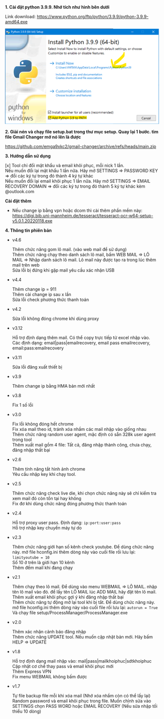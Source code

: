 <b>1. Cài đặt python 3.9.9. Nhớ tích như hình bên dưới</b>

Link download: https://www.python.org/ftp/python/3.9.9/python-3.9.9-amd64.exe

<img src="setup/images/1.png"/>

<b>2. Giải nén và chạy file setup.bat trong thư mục setup. Quay lại 1 bước. tìm file Gmail Changer mở nó lên là được</b>

https://github.com/emga9xkc2/gmail-changer/archive/refs/heads/main.zip

<b>3. Hướng dẫn sử dụng</b>

[x] Tool chỉ đổi mật khẩu và email khôi phục, mỗi nick 1 lần.<br>
Nếu muốn đổi lại mật khẩu 1 lần nữa. Hãy mở SETTINGS => PASSWORD KEY => đổi các ký tự trong đó thành 4 ký tự khác<br>
Nếu muốn đổi lại email khôi phục 1 lần nữa. Hãy mở SETTINGS => EMAIL RECOVERY DOMAIN => đổi các ký tự trong đó thành 5 ký tự khác kèm @outlook.com<br>

<b>Cài đặt thêm</b>

- Nếu change ip bằng vpn hoặc dcom thì cài thêm phần mềm này: https://digi.bib.uni-mannheim.de/tesseract/tesseract-ocr-w64-setup-v5.0.1.20220118.exe

<b>4. Thông tin phiên bản</b>

- v4.6

  Thêm chức năng gom lô mail. (vào web mail để sử dụng)<br>
  Thêm chức năng chạy theo danh sách lô mail, bấm WEB MAIL => LÔ MAIL => Nhập danh sách lô mail. Lô mail này được tạo ra trong lúc thêm mail trên web<br>
  Sửa lỗi bị đứng khi gặp mail yêu cầu xác nhận USB<br>

- v4.4

  Thêm change ip = 911<br>
  Thêm cài change ip sau x lần<br>
  Sửa lỗi check phương thức thanh toán<br>

- v4.2

  Sửa lỗi không đóng chrome khi dùng proxy<br>

- v3.12

  Hỗ trợ định dạng thêm mail. Có thể copy trực tiếp từ excel nhập vào.<br>
  Các định dạng: email|pass|emailrecovery, email pass emailrecovery, email:pass:emailrecovery<br>

- v3.11

  Sửa lỗi đăng xuất thiết bị<br>

- v3.9

  Thêm change ip bằng HMA bản mới nhất<br>

- v3.8

  Fix 1 số lỗi<br>

- v3.0

  Fix lỗi không đóng hết chrome<br>
  Fix xóa mail theo id, tránh xóa nhầm các mail nhập vào giống nhau<br>
  Thêm chức năng random user agent, mặc định có sẵn 328k user agent trong tool<br>
  Thêm xuất mail gồm 4 file: Tất cả, đăng nhập thành công, chưa chạy, đăng nhập thất bại<br>

- v2.6

  Thêm tính năng tắt hình ảnh chrome<br>
  Yêu cầu nhập key khi chạy tool.<br>

- v2.5

  Thêm chức năng check live die, khi chọn chức năng này sẽ chỉ kiểm tra xem mail đó còn tồn tại hay không<br>
  Fix đơ khi dùng chức năng đóng phương thức thanh toán<br>

- v2.4

  Hỗ trợ proxy user pass. Định dạng: `ip:port:user:pass`<br>
  Hỗ trợ nhập key chuyển máy tự do<br>

- v2.3

  Thêm chức năng giới hạn số kênh check youtube. Để dùng chức năng này. mở file hconfig.ini thêm dòng này vào cuối file rồi lưu lại: `limityoutube = 10`<br>
  Số 10 ở trên là giới hạn 10 kênh<br>
  Thêm đếm mail khi đang chạy<br>

- v2.1

  Thêm chạy theo lô mail. Để dùng vào menu WEBMAIL => LÔ MAIL. nhập tên lô mail vào đó. để lấy tên LÔ MAIL lúc ADD MAIL hãy đặt tên lô mail.<br>
  Thêm xuất email khôi phục gợi ý khi đăng nhập thất bại<br>
  Thêm chức năng tự động mở lại tool khi bị tắt. Để dùng chức năng này. mở file hconfig.ini thêm dòng này vào cuối file rồi lưu lại: `autorun = True`
  Và chạy file setup/ProcessManager/ProcessManager.exe<br>

- v2.0

  Thêm xác nhận cảnh báo đăng nhập<br>
  Thêm chức năng UPDATE tool. Nếu muốn cập nhật bản mới. Hãy bấm HELP => UPDATE<br>

- v1.8

  Hỗ trợ định dạng mail nhập vào: mail|pass|mailkhoiphuc|sdtkhoiphuc<br>
  Cập nhật cơ chế thay pass và email khôi phục mới<br>
  Thêm Express VPN<br>
  Fix menu WEBMAIL không bấm được<br>

- v1.7

  Tự file backup file mỗi khi xóa mail (Nhớ xóa nhầm còn có thể lấy lại)<br>
  Random password và email khôi phục trong file. Muốn chỉnh sửa vào SETTINGS chọn PASS WORD hoặc EMAIL RECOVERY (Nếu sửa nhập tối thiểu 10 dòng)<br>
